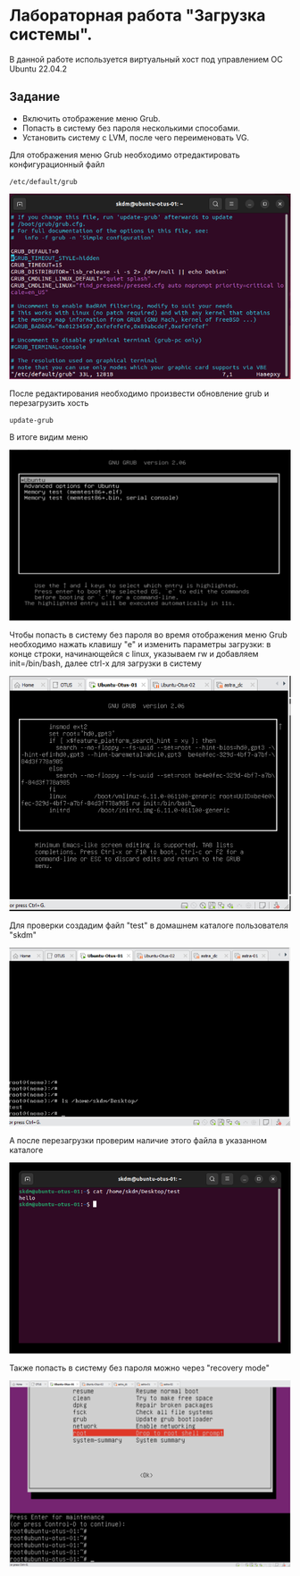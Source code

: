 # Лабораторная работа "Загрузка системы".

В данной работе используется виртуальный хост под управлением ОС Ubuntu 22.04.2
## Задание
- Включить отображение меню Grub.
- Попасть в систему без пароля несколькими способами.
- Установить систему с LVM, после чего переименовать VG.



Для отображения меню Grub необходимо отредактировать конфигурационный файл 
```
/etc/default/grub
```

![](pic/1.png)  

После редактирования необходимо произвести обновление grub и перезагрузить хость
```
update-grub
```
В итоге видим меню

![](pic/2.png)  

Чтобы попасть в систему без пароля во время отображения меню Grub необходимо нажать клавишу "е" и изменить параметры загрузки:
в конце строки, начинающейся с linux, указываем rw и добавляем init=/bin/bash, далее сtrl-x для загрузки в систему

![](pic/3.png)  

Для проверки создадим файл "test" в домашнем каталоге пользователя "skdm"

![](pic/4.png) 

А после перезагрузки проверим наличие этого файла в указанном каталоге

![](pic/5.png)  

Также попасть в систему без пароля можно через "recovery mode"

![](pic/6.png)  


